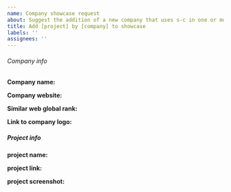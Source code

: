 ```yaml
---
name: Company showcase request
about: Suggest the addition of a new company that uses s-c in one or more of its projects
title: Add [project] by [company] to showcase
labels: ''
assignees: ''
---
```


<!-- Before requesting a new company addition, check to make sure that there are no duplicates -->

###### Company info

<!-- Name of the website's owner company -->

**Company name:**

<!-- Link to the website's owner company -->

**Company website:**

<!-- Get the similar web global ranking at https://www.similarweb.com/ -->

**Similar web global rank:**

<!-- Vector versions of the logo are highly preferred -->

**Link to company logo:**

##### Project info

<!-- Name of the companie's website or websites made using s-c -->

**project name:**

<!-- Link to the companie's website or websites made using s-c -->

**project link:**

<!-- Screeenshot of the landing page of the companie's website or websites made using s-c. Screenshots are required to be 1280x720px  -->

**project screenshot:**
